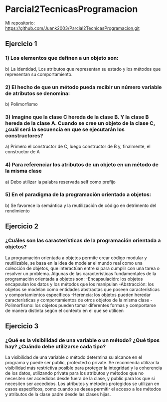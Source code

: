 # Parcial2TecnicasProgramacion

Mi repositorio: https://github.com/Juank2003/Parcial2TecnicasProgramacion.git


## Ejercicio 1

### 1) Los elementos que definen a un objeto son:

b) La identidad, Los atributos que representan su estado y los métodos que representan su
comportamiento.

### 2) El hecho de que un método pueda recibir un número variable de atributos se denomina:

b) Polimorfismo

### 3) Imagine que la clase C hereda de la clase B. Y la clase B hereda de la clase A. Cuando se cree un objeto de la clase C, ¿cuál será la secuencia en que se ejecutarán los constructores?

a) Primero el constructor de C, luego constructor de B y, finalmente, el constructor de A

### 4) Para referenciar los atributos de un objeto en un método de la misma clase

a) Debo utilizar la palabra reservada self como prefijo

### 5) En el paradigma de la programación orientado a objetos:

b) Se favorece la semántica y la reutilización de código en detrimento del rendimiento

## Ejercicio 2

### ¿Cuáles son las características de la programación orientada a objetos?

La programación orientada a objetos permite crear código modular y reutilizable, se basa en la idea de modelar el mundo real como una colección de objetos, que interactúan entre sí para cumplir con una tarea o resolver un problema. Algunas de las características fundamentales de la programación orientada a objetos son:
-Encapsulación: los objetos encapsulan los datos y los métodos que los manipulan
-Abstracción: los objetos se modelan como entidades abstractas que poseen características y comportamientos específicos
-Herencia: los objetos pueden heredar características y comportamientos de otros objetos de la misma clase
-Polimorfismo: los objetos pueden tomar diferentes formas y comportarse de manera distinta según el contexto en el que se utilicen


## Ejercicio 3

### ¿Qué es la visibilidad de una variable o un método? ¿Qué tipos hay? ¿Cuándo debe utilizarse cada tipo?

La visibilidad de una variable o método determina su alcance en el programa y puede ser public, protected o private. Se recomienda utilizar la visibilidad más restrictiva posible para proteger la integridad y la coherencia de los datos, utilizando private para los atributos y métodos que no necesiten ser accedidos desde fuera de la clase, y public para los que sí necesiten ser accedidos. Los atributos y métodos protegidos se utilizan en casos específicos, como cuando se desea permitir el acceso a los métodos y atributos de la clase padre desde las clases hijas.
